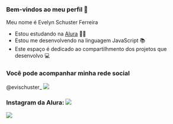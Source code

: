 ### Bem-vindos ao meu perfil 🌻

Meu nome é Evelyn Schuster Ferreira

- Estou estudando na [Alura](https://www.alura.com.br) 👩‍🎓
- Estou me desenvolvendo na linguagem JavaScript 📚
- Este espaço é dedicado ao compartilhmento dos projetos que desenvolvo 💻

### Você pode acompanhar minha rede social

@evischuster_
[![](https://www.instagram.com/evischuster_/?igshid=OGQ5ZDc2ODk2ZA%3D%3D)](https://www.instagram.com)

### Instagram da Alura: [![](https://img.shields.io/badge/Instagram-E4405F?style=for-the-badge&logo=instagram&logoColor=white)](https://www.instagram.com/aluraonline/)

![](https://tenor.com/search/vanellope+von+schweetz-gifs)


  
